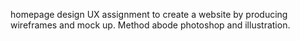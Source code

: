 homepage design
UX assignment to create a website by producing wireframes and mock up. 
Method abode photoshop and illustration.
